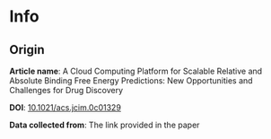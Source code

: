 # Info

## Origin

**Article name**: A Cloud Computing Platform for Scalable Relative and Absolute Binding Free Energy Predictions: New Opportunities and Challenges for Drug Discovery

**DOI**: [10.1021/acs.jcim.0c01329](https://pubs.acs.org/doi/10.1021/acs.jcim.0c01329)

**Data collected from**: The link provided in the paper
